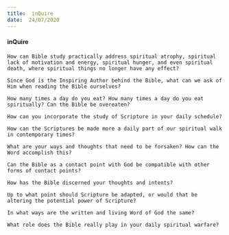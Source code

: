 ```yaml
---
title:  inQuire
date:  24/07/2020
---
```


#### inQuire

`How can Bible study practically address spiritual atrophy, spiritual lack of motivation and energy, spiritual hunger, and even spiritual death, where spiritual things no longer have any effect?`

`Since God is the Inspiring Author behind the Bible, what can we ask of Him when reading the Bible ourselves?`

`How many times a day do you eat? How many times a day do you eat spiritually? Can the Bible be overeaten?`

`How can you incorporate the study of Scripture in your daily schedule?`

`How can the Scriptures be made more a daily part of our spiritual walk in contemporary times?`

`What are your ways and thoughts that need to be forsaken? How can the Word accomplish this?`

`Can the Bible as a contact point with God be compatible with other forms of contact points?`

`How has the Bible discerned your thoughts and intents?`

`Up to what point should Scripture be adapted, or would that be altering the potential power of Scripture?`

`In what ways are the written and living Word of God the same?`

`What role does the Bible really play in your daily spiritual warfare?`
